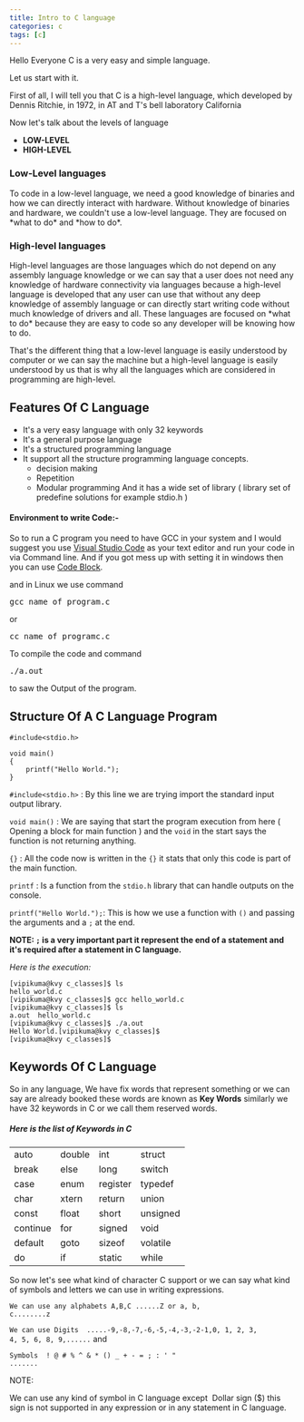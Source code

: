 ```yaml
---
title: Intro to C language
categories: c
tags: [c]
---
```


Hello Everyone C is a very easy and simple language.

Let us start with it.

First of all, I will tell you that C is a high-level language, which developed by Dennis Ritchie, in 1972, in AT and T's bell laboratory California

Now let's talk about the levels of language
<ul>
 	<li><strong>LOW-LEVEL </strong></li>
 	<li><strong>HIGH-LEVEL</strong></li>
</ul>
<h3>Low-Level languages</h3>
To code in a low-level language, we need a good knowledge of binaries and how we can directly interact with hardware. Without knowledge of binaries and hardware, we couldn't use a low-level language. They are focused on *what to do* and *how to do*.

<h3>High-level languages</h3>
High-level languages are those languages which do not depend on any assembly language knowledge or we can say that a user does not need any knowledge of hardware connectivity via languages because a high-level language is developed that any user can use that without any deep knowledge of assembly language or can directly start writing code without much knowledge of drivers and all. These languages are focused on *what to do* because they are easy to code so any developer will be knowing how to do.

That's the different thing that a low-level language is easily understood by computer or we can say the machine but a high-level language is easily understood by us that is why all the languages which are considered in programming are high-level.

## Features Of C Language

* It's a very easy language with only 32 keywords
* It's a general purpose language
* It's a structured programming language
* It support all the structure programming language concepts. 
  * decision making 
  * Repetition 
  * Modular programming 
And it has a wide set of library ( library set of predefine solutions for example stdio.h )

<h4>Environment to write Code:-</h4>
So to run a C program you need to have GCC in your system and I would suggest you use <a href="https://code.visualstudio.com/">Visual Studio Code</a> as your text editor and run your code in via Command line. And if you got mess up with setting it in windows then you can use <a href="http://www.codeblocks.org/">Code Block</a>.

and in Linux we use command
<pre>gcc name_of_program.c</pre>
or
<pre>cc name_of_programc.c</pre>
To compile the code
and command
<pre>./a.out</pre>
to saw the Output of the program.

## Structure Of A C Language Program

```
#include<stdio.h>

void main()
{
    printf("Hello World.");
}
```

`#include<stdio.h>` : By this line we are trying import the standard input output library.

`void main()` : We are saying that start the program execution from here ( Opening a block for main function ) and the `void` in the start says the function is not returning anything.

`{}` : All the code now is written in the `{}` it stats that only this code is part of the main function.

`printf` : Is a function from the `stdio.h` library that can handle outputs on the console.

`printf("Hello World.");`: This is how we use a function with `()` and passing the arguments and a `;` at the end.

**NOTE: `;` is a very important part it represent the end of a statement and it's required after a statement in C language.**

*Here is the execution:*

```
[vipikuma@kvy c_classes]$ ls
hello_world.c
[vipikuma@kvy c_classes]$ gcc hello_world.c
[vipikuma@kvy c_classes]$ ls
a.out  hello_world.c
[vipikuma@kvy c_classes]$ ./a.out
Hello World.[vipikuma@kvy c_classes]$ 
[vipikuma@kvy c_classes]$ 
```

## Keywords Of C Language

So in any language, We have fix words that represent something or we can say are already booked these words are known as <strong>Key Words</strong> similarly we have 32 keywords in C or we call them reserved words.
<h5>Here is the list of Keywords in C</h5>
<table>
<tbody>
<tr>
<td>auto</td>
<td>double</td>
<td>int</td>
<td>struct</td>
</tr>
<tr>
<td>break</td>
<td>else</td>
<td>long</td>
<td>switch</td>
</tr>
<tr>
<td>case</td>
<td>enum</td>
<td>register</td>
<td>typedef</td>
</tr>
<tr>
<td>char</td>
<td>xtern</td>
<td>return</td>
<td>union</td>
</tr>
<tr>
<td>const</td>
<td>float</td>
<td>short</td>
<td>unsigned</td>
</tr>
<tr>
<td>continue</td>
<td>for</td>
<td>signed</td>
<td>void</td>
</tr>
<tr>
<td>default</td>
<td>goto</td>
<td>sizeof</td>
<td>volatile</td>
</tr>
<tr>
<td>do</td>
<td>if</td>
<td>static</td>
<td>while</td>
</tr>
</tbody>
</table>

So now let's see what kind of character C support or we can say what kind of symbols and letters we can use in writing expressions.

<code>We can use any alphabets A,B,C ......Z or a, b, c........z</code>

<code>We can use Digits  .....-9,-8,-7,-6,-5,-4,-3,-2-1,0, 1, 2, 3, 4, 5, 6, 8, 9,......</code>
and 

<code>Symbols  ! @ # % ^ & * () _ + - = ; : ' " .......</code>


NOTE:

We can use any kind of symbol in C language except  Dollar sign ($) this sign is not supported in any expression or in any statement in C language.
